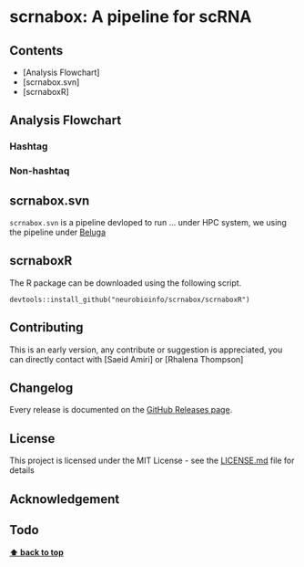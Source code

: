 # scrnabox: A pipeline for  scRNA

## Contents
- [Analysis Flowchart]
- [scrnabox.svn]
- [scrnaboxR]

## Analysis Flowchart
### Hashtag 
### Non-hashtaq
## scrnabox.svn
`scrnabox.svn` is a pipeline devloped to run ... under HPC system, we using the pipeline under [Beluga](https://docs.alliancecan.ca/wiki/B%C3%A9luga)
## scrnaboxR
The R package can be downloaded using the following script.
```
devtools::install_github("neurobioinfo/scrnabox/scrnaboxR")
```
## Contributing
This is an early version, any contribute or suggestion is appreciated, you can directly contact with [Saeid Amiri] or [Rhalena Thompson] 
## Changelog
Every release is documented on the [GitHub Releases page](https://github.com/neurobioinfo/scrnabox/releases).
## License
This project is licensed under the MIT License - see the [LICENSE.md](https://github.com/neurobioinfo/scrnabox/blob/main/LICENSE) file for details
## Acknowledgement
## Todo

**[⬆ back to top](#contents)**
